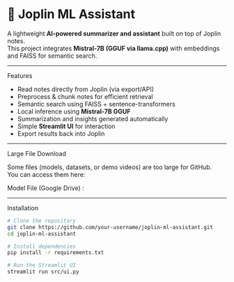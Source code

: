 # 📝 Joplin ML Assistant  

A lightweight **AI-powered summarizer and assistant** built on top of Joplin notes.  
This project integrates **Mistral-7B (GGUF via llama.cpp)** with embeddings and FAISS for semantic search.  

---

 Features
- Read notes directly from Joplin (via export/API)  
- Preprocess & chunk notes for efficient retrieval  
- Semantic search using FAISS + sentence-transformers  
- Local inference using **Mistral-7B GGUF**  
- Summarization and insights generated automatically  
- Simple **Streamlit UI** for interaction  
- Export results back into Joplin  

---

 Large File Download  

Some files (models, datasets, or demo videos) are too large for GitHub.  
You can access them here:  

Model File (Google Drive)  :

---
Installation  

```bash
# Clone the repository
git clone https://github.com/your-username/joplin-ml-assistant.git
cd joplin-ml-assistant

# Install dependencies
pip install -r requirements.txt

# Run the Streamlit UI
streamlit run src/ui.py
